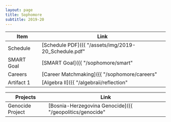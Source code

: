 ```yaml
---
layout: page
title: Sophomore
subtitle: 2019-20
---
```

|      Item      | Link |
|      ----      | ---- |
| Schedule       | [Schedule PDF]({{ "/assets/img/2019-20_Schedule.pdf" | relative_url }}) |
| SMART Goal     | [SMART Goal]({{ "/sophomore/smart" | relative_url }}) |
| Careers        | [Career Matchmaking]({{ "/sophomore/careers" | relative_url }}) |
| Artifact 1     | [Algebra II]({{ "/algebraii/reflection" | relative_url }}) |

|    Projects    | Link |
|      ----      | ---- |
| Genocide Project | [Bosnia-Herzegovina Genocide]({{ "/geopolitics/genocide" | relative_url }}) |